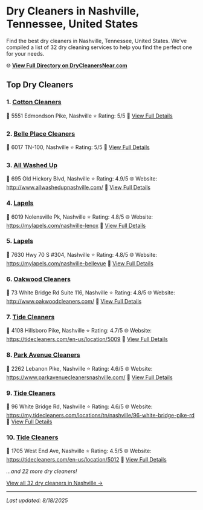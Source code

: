 # Dry Cleaners in Nashville, Tennessee, United States

Find the best dry cleaners in Nashville, Tennessee, United States. We've compiled a list of 32 dry cleaning services to help you find the perfect one for your needs.

🌐 **[View Full Directory on DryCleanersNear.com](https://drycleanersnear.com/city/US/Tennessee/Nashville)**

## Top Dry Cleaners

### 1. [Cotton Cleaners](https://drycleanersnear.com/dryCleaner/6861efac6d1fa2e11f5137c2/cotton-cleaners)
📍 5551 Edmondson Pike, Nashville
⭐ Rating: 5/5
🔗 [View Full Details](https://drycleanersnear.com/dryCleaner/6861efac6d1fa2e11f5137c2/cotton-cleaners)

### 2. [Belle Place Cleaners](https://drycleanersnear.com/dryCleaner/6861efad6d1fa2e11f513b6b/belle-place-cleaners)
📍 6017 TN-100, Nashville
⭐ Rating: 5/5
🔗 [View Full Details](https://drycleanersnear.com/dryCleaner/6861efad6d1fa2e11f513b6b/belle-place-cleaners)

### 3. [All Washed Up](https://drycleanersnear.com/dryCleaner/6861efac6d1fa2e11f51369c/all-washed-up)
📍 695 Old Hickory Blvd, Nashville
⭐ Rating: 4.9/5
🌐 Website: http://www.allwashedupnashville.com/
🔗 [View Full Details](https://drycleanersnear.com/dryCleaner/6861efac6d1fa2e11f51369c/all-washed-up)

### 4. [Lapels](https://drycleanersnear.com/dryCleaner/6861efac6d1fa2e11f5136db/lapels)
📍 6019 Nolensville Pk, Nashville
⭐ Rating: 4.8/5
🌐 Website: https://mylapels.com/nashville-lenox
🔗 [View Full Details](https://drycleanersnear.com/dryCleaner/6861efac6d1fa2e11f5136db/lapels)

### 5. [Lapels](https://drycleanersnear.com/dryCleaner/6861efac6d1fa2e11f513720/lapels)
📍 7630 Hwy 70 S #304, Nashville
⭐ Rating: 4.8/5
🌐 Website: https://mylapels.com/nashville-bellevue
🔗 [View Full Details](https://drycleanersnear.com/dryCleaner/6861efac6d1fa2e11f513720/lapels)

### 6. [Oakwood Cleaners](https://drycleanersnear.com/dryCleaner/6861efac6d1fa2e11f51373f/oakwood-cleaners)
📍 73 White Bridge Rd Suite 116, Nashville
⭐ Rating: 4.8/5
🌐 Website: http://www.oakwoodcleaners.com/
🔗 [View Full Details](https://drycleanersnear.com/dryCleaner/6861efac6d1fa2e11f51373f/oakwood-cleaners)

### 7. [Tide Cleaners](https://drycleanersnear.com/dryCleaner/6861efac6d1fa2e11f51377c/tide-cleaners)
📍 4108 Hillsboro Pike, Nashville
⭐ Rating: 4.7/5
🌐 Website: https://tidecleaners.com/en-us/location/5009
🔗 [View Full Details](https://drycleanersnear.com/dryCleaner/6861efac6d1fa2e11f51377c/tide-cleaners)

### 8. [Park Avenue Cleaners](https://drycleanersnear.com/dryCleaner/6861efac6d1fa2e11f513790/park-avenue-cleaners)
📍 2262 Lebanon Pike, Nashville
⭐ Rating: 4.6/5
🌐 Website: https://www.parkavenuecleanersnashville.com/
🔗 [View Full Details](https://drycleanersnear.com/dryCleaner/6861efac6d1fa2e11f513790/park-avenue-cleaners)

### 9. [Tide Cleaners](https://drycleanersnear.com/dryCleaner/6861efac6d1fa2e11f5137ae/tide-cleaners)
📍 96 White Bridge Rd, Nashville
⭐ Rating: 4.6/5
🌐 Website: https://my.tidecleaners.com/locations/tn/nashville/96-white-bridge-pike-rd
🔗 [View Full Details](https://drycleanersnear.com/dryCleaner/6861efac6d1fa2e11f5137ae/tide-cleaners)

### 10. [Tide Cleaners](https://drycleanersnear.com/dryCleaner/6861efac6d1fa2e11f5136f8/tide-cleaners)
📍 1705 West End Ave, Nashville
⭐ Rating: 4.5/5
🌐 Website: https://tidecleaners.com/en-us/location/5012
🔗 [View Full Details](https://drycleanersnear.com/dryCleaner/6861efac6d1fa2e11f5136f8/tide-cleaners)


*...and 22 more dry cleaners!*

[View all 32 dry cleaners in Nashville →](https://drycleanersnear.com/city/US/Tennessee/Nashville)

---

*Last updated: 8/18/2025*
